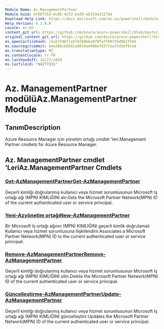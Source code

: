 ```yaml
---
Module Name: Az.ManagementPartner
Module Guid: bf60f35d-6c0b-42f2-be30-eb333a31279d
Download Help Link: https://docs.microsoft.com/en-us/powershell/module/az.managementpartner
Help Version: 0.1.0.0
Locale: en-US
content_git_url: https://github.com/Azure/azure-powershell/blob/master/src/ManagementPartner/ManagementPartner/help/Az.ManagementPartner.md
original_content_git_url: https://github.com/Azure/azure-powershell/blob/master/src/ManagementPartner/ManagementPartner/help/Az.ManagementPartner.md
ms.openlocfilehash: c5a57246f1a5f82b8bba970faff60725d8b2fb9d
ms.sourcegitcommit: b4a38bcb0501a9016a4998efd377aa75d3ef9ce8
ms.translationtype: MT
ms.contentlocale: tr-TR
ms.lasthandoff: 10/27/2020
ms.locfileid: "94277331"
---
```

# <span data-ttu-id="1ee27-101">Az. ManagementPartner modülü</span><span class="sxs-lookup"><span data-stu-id="1ee27-101">Az.ManagementPartner Module</span></span>
## <span data-ttu-id="1ee27-102">Tanım</span><span class="sxs-lookup"><span data-stu-id="1ee27-102">Description</span></span>
<span data-ttu-id="1ee27-103">Azure Resource Manager için yönetim ortağı cmdlet 'leri.</span><span class="sxs-lookup"><span data-stu-id="1ee27-103">Management Partner cmdlets for Azure Resource Manager.</span></span>

## <span data-ttu-id="1ee27-104">Az. ManagementPartner cmdlet 'Leri</span><span class="sxs-lookup"><span data-stu-id="1ee27-104">Az.ManagementPartner Cmdlets</span></span>
### [<span data-ttu-id="1ee27-105">Get-AzManagementPartner</span><span class="sxs-lookup"><span data-stu-id="1ee27-105">Get-AzManagementPartner</span></span>](Get-AzManagementPartner.md)
<span data-ttu-id="1ee27-106">Geçerli kimliği doğrulanmış kullanıcı veya hizmet sorumlusunun Microsoft Iş ortağı ağı (MPN) KIMLIĞINI alır.</span><span class="sxs-lookup"><span data-stu-id="1ee27-106">Gets the Microsoft Partner Network(MPN) ID of the current authenticated user or service principal.</span></span> 

### [<span data-ttu-id="1ee27-107">Yeni-Azyönetim ortağı</span><span class="sxs-lookup"><span data-stu-id="1ee27-107">New-AzManagementPartner</span></span>](New-AzManagementPartner.md)
<span data-ttu-id="1ee27-108">Bir Microsoft Iş ortağı ağının (MPN) KIMLIĞINI geçerli kimlik doğrulamalı Kullanıcı veya hizmet sorumlusuna ilişkilendirir.</span><span class="sxs-lookup"><span data-stu-id="1ee27-108">Associates a Microsoft Partner Network(MPN) ID to the current authenticated user or service principal.</span></span>

### [<span data-ttu-id="1ee27-109">Remove-AzManagementPartner</span><span class="sxs-lookup"><span data-stu-id="1ee27-109">Remove-AzManagementPartner</span></span>](Remove-AzManagementPartner.md)
<span data-ttu-id="1ee27-110">Geçerli kimliği doğrulanmış kullanıcı veya hizmet sorumlusunun Microsoft Iş ortağı ağı (MPN) KIMLIĞINI silin.</span><span class="sxs-lookup"><span data-stu-id="1ee27-110">Delete the Microsoft Partner Network(MPN) ID of the current authenticated user or service principal.</span></span>

### [<span data-ttu-id="1ee27-111">Güncelleştirme-AzManagementPartner</span><span class="sxs-lookup"><span data-stu-id="1ee27-111">Update-AzManagementPartner</span></span>](Update-AzManagementPartner.md)
<span data-ttu-id="1ee27-112">Geçerli kimliği doğrulanmış kullanıcı veya hizmet sorumlusunun Microsoft Iş ortağı ağı (MPN) KIMLIĞINI güncelleştirir.</span><span class="sxs-lookup"><span data-stu-id="1ee27-112">Updates the Microsoft Partner Network(MPN) ID of the current authenticated user or service principal.</span></span>

